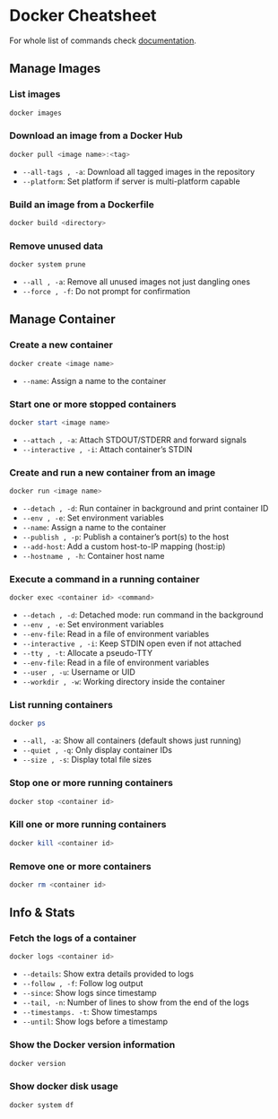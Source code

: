 # Docker Cheatsheet
For whole list of commands check [documentation](https://docs.docker.com/engine/reference/run/).

## Manage Images
### List images
```powershell
docker images
```

### Download an image from a Docker Hub
```powershell
docker pull <image name>:<tag>
```
- `--all-tags , -a`: Download all tagged images in the repository
- `--platform`: Set platform if server is multi-platform capable

### Build an image from a Dockerfile
```powershell
docker build <directory>
```

### Remove unused data
```powershell
docker system prune
```
- `--all , -a`: Remove all unused images not just dangling ones
- `--force , -f`: Do not prompt for confirmation

## Manage Container
### Create a new container
```powershell
docker create <image name>
```
- `--name`: Assign a name to the container

### Start one or more stopped containers
```powershell
docker start <image name>
```
- `--attach , -a`: Attach STDOUT/STDERR and forward signals
- `--interactive , -i`: Attach container’s STDIN

### Create and run a new container from an image
```powershell
docker run <image name>
```
- `--detach , -d`: Run container in background and print container ID
- `--env , -e`: Set environment variables
- `--name`: Assign a name to the container
- `--publish , -p`: Publish a container’s port(s) to the host
- `--add-host`: Add a custom host-to-IP mapping (host:ip)
- `--hostname , -h`: Container host name

### Execute a command in a running container
```powershell
docker exec <container id> <command>
```
 - `--detach , -d`: Detached mode: run command in the background
 - `--env , -e`: Set environment variables
 - `--env-file`: Read in a file of environment variables
 - `--interactive , -i`: Keep STDIN open even if not attached
 - `--tty , -t`: Allocate a pseudo-TTY
 - `--env-file`: Read in a file of environment variables
 - `--user , -u`: Username or UID
 - `--workdir , -w`: Working directory inside the container

### List running containers
```powershell
docker ps 
```
 - `--all, -a`: Show all containers (default shows just running)
 - `--quiet , -q`: Only display container IDs
 - `--size , -s`: Display total file sizes

### Stop one or more running containers
```powershell
docker stop <container id> 
```

### Kill one or more running containers
```powershell
docker kill <container id> 
```

### Remove one or more containers
```powershell
docker rm <container id> 
```

## Info & Stats
### Fetch the logs of a container
```powershell
docker logs <container id> 
```
- `--details`: Show extra details provided to logs
- `--follow , -f`: Follow log output
- `--since`: Show logs since timestamp
- `--tail, -n`: Number of lines to show from the end of the logs
- `--timestamps. -t`: Show timestamps
- `--until`: Show logs before a timestamp

### Show the Docker version information
```powershell
docker version
```


### Show docker disk usage
```powershell
docker system df
```